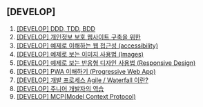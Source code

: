 ## [DEVELOP]

1. [[DEVELOP] DDD, TDD, BDD](/develop/2025/01/03/TDD_DDD_BDD/)
1. [[DEVELOP] 개인정보 보호 웹사이트 구축을 위한](/develop/2025/02/07/privacy/)
1. [[DEVELOP] 예제로 이해하는 웹 접근성 (accessibility)](/develop/2025/02/11/accessibility/)
1. [[DEVELOP] 예제로 보는 이미지 사용법 (Images)](/develop/2025/02/11/images/)
1. [[DEVELOP] 예제로 보는 반응형 디자인 사용법 (Responsive Design)](/develop/2025/02/13/responsive_design/)
1. [[DEVELOP] PWA 이해하기 (Progressive Web App)](/develop/2025/02/25/pwa/)
1. [[DEVELOP] 개발 프로세스 Agile / Waterfall 이란?](/develop/2025/03/25/Agile_Waterfall/)
1. [[DEVELOP] 주니어 개발자의 역습](/develop/2025/04/02/vibe_coding/)
1. [[DEVELOP] MCP(Model Context Protocol)](/develop/2025/04/09/mcp/)

